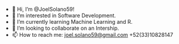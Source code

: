 - 👋 Hi, I’m @JoelSolano59!
- 👀 I’m interested in Software Development.
- 🌱 I’m currently learning Machine Learning and R.
- 💞️ I’m looking to collaborate on an Intership.
- 📫 How to reach me: joel.solano59@gmail.com
                      +52(33)10828147
